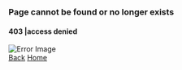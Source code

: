 <div class="default-error-page">
        <div class="message-container">
            <h3 class="error-title">Page cannot be found or no longer exists</h3>
            <h4 class="error-message">403 <span>|</span>access denied</h4>
        </div>
        <img src="https://images.rbxcdn.com/9281912c23312bc0d08ab750afa588cc.png" class="error-image " alt="Error Image">
        <div class="action-buttons">
            <a class="btn-primary-md btn-min-width" title="Go to the Previous Page" onclick="history.back();return false;" href="#">Back</a>
            <!-- TODO: replace hardcoded URL with AbsoluteUrlResolver once it is .NET 6.0 compatible -->
            <a class="btn-control-md btn-min-width" title="Return Home" href="/">Home</a>
        </div>
    </div>
